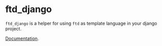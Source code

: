 # ftd_django

`ftd_django` is a helper for using `ftd` as template language in your
django project.

[Documentation](https://fifthtry.github.io/python.ftd.dev/django/).

